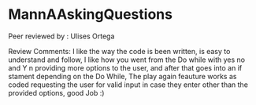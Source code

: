# MannAAskingQuestions

Peer reviewed by : Ulises Ortega

Review Comments: I like the way the code is been written, is easy to understand and follow, I like how you went from the Do while with yes no and Y n providing more options to the user, and after that goes into an if stament depending on the Do While, The play again feauture works as coded requesting the user for valid input in case they enter other than the provided options, good Job :) 
